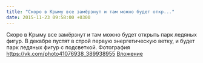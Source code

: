 ```yaml
---
title: "Скоро в Крыму все замёрзнут и там можно будет откр..."
date: 2015-11-23 09:58:00 +0300
---
```


Скоро в Крыму все замёрзнут и там можно будет открыть парк ледяных фигур. В декабре пустят в строй первую энергетическую ветку, и будет парк ледяных фигур с подсветкой.
Фотография
<a class="vk-attach" href="https://vk.com/photo41076938_389938955">https://vk.com/photo41076938_389938955</a>
<a class="vk-attach" href="https://vk.com/photo41076938_389938955">Вложение</a>
